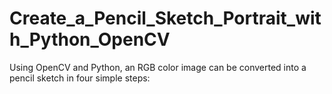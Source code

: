 # Create_a_Pencil_Sketch_Portrait_with_Python_OpenCV
Using OpenCV and Python, an RGB color image can be converted into a pencil sketch in four simple steps:
